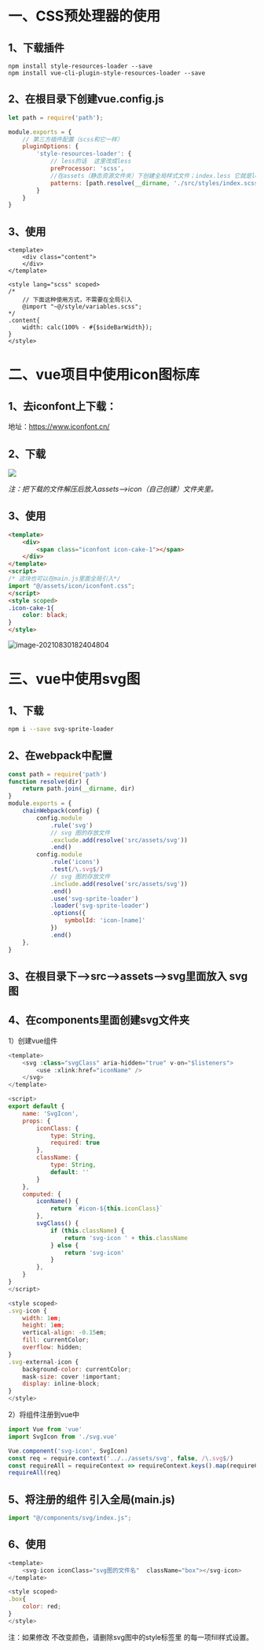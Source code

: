 # 一、CSS预处理器的使用

## 1、下载插件

```text
npm install style-resources-loader --save
npm install vue-cli-plugin-style-resources-loader --save
```

## 2、在根目录下创建vue.config.js

```javascript
let path = require('path');

module.exports = {
    // 第三方插件配置（scss和它一样）
    pluginOptions: {
        'style-resources-loader': {
            // less的话  这里改成less
            preProcessor: 'scss',
            //在assets（静态资源文件夹）下创建全局样式文件；index.less 它就是less全局变量
            patterns: [path.resolve(__dirname, './src/styles/index.scss')]
        }
    }
}
```

## 3、使用

```vue
<template>
    <div class="content">
    </div>
</template>

<style lang="scss" scoped>
/*
    // 下面这种使用方式，不需要在全局引入
    @import "~@/style/variables.scss";
*/
.content{
    width: calc(100% - #{$sideBarWidth});
}
</style>
```

# 二、vue项目中使用icon图标库

## 1、去iconfont上下载：

地址：https://www.iconfont.cn/

## 2、下载

![](https://cdn.jsdelivr.net/gh/Not-have/picture/202203260257382.png)

*注：把下载的文件解压后放入assets——>icon（自己创建）文件夹里。*

## 3、使用

```html
<template>
    <div>
        <span class="iconfont icon-cake-1"></span>
    </div>
</template>
<script>
/* 这块也可以在main.js里面全局引入*/
import "@/assets/icon/iconfont.css";
</script>
<style scoped>
.icon-cake-1{
    color: black;
}
</style>
```

  ![image-20210830182404804](https://cdn.jsdelivr.net/gh/Not-have/picture/202203260257650.png)

# 三、vue中使用svg图

## 1、下载

```bash
npm i --save svg-sprite-loader
```

## 2、在webpack中配置

```javascript
const path = require('path')
function resolve(dir) {
    return path.join(__dirname, dir)
}
module.exports = {
    chainWebpack(config) {
        config.module
            .rule('svg')
            // svg 图的存放文件
            .exclude.add(resolve('src/assets/svg'))
            .end()
        config.module
            .rule('icons')
            .test(/\.svg$/)
            // svg 图的存放文件
            .include.add(resolve('src/assets/svg'))
            .end()
            .use('svg-sprite-loader')
            .loader('svg-sprite-loader')
            .options({
                symbolId: 'icon-[name]'
            })
            .end()
    },
}
```

## 3、在根目录下——>src——>assets——>svg里面放入 svg图

## 4、在components里面创建svg文件夹

1）创建vue组件

```javascript
<template>
    <svg :class="svgClass" aria-hidden="true" v-on="$listeners">
        <use :xlink:href="iconName" />
    </svg>
</template>

<script>
export default {
    name: 'SvgIcon',
    props: {
        iconClass: {
            type: String,
            required: true
        },
        className: {
            type: String,
            default: ''
        }
    },
    computed: {
        iconName() {
            return `#icon-${this.iconClass}`
        },
        svgClass() {
            if (this.className) {
                return 'svg-icon ' + this.className
            } else {
                return 'svg-icon'
            }
        },
    }
}
</script>

<style scoped>
.svg-icon {
    width: 1em;
    height: 1em;
    vertical-align: -0.15em;
    fill: currentColor;
    overflow: hidden;
}
.svg-external-icon {
    background-color: currentColor;
    mask-size: cover !important;
    display: inline-block;
}
</style>
```

2）将组件注册到vue中

```javascript
import Vue from 'vue'
import SvgIcon from './svg.vue'

Vue.component('svg-icon', SvgIcon)
const req = require.context('../../assets/svg', false, /\.svg$/)
const requireAll = requireContext => requireContext.keys().map(requireContext)
requireAll(req)
```

## 5、将注册的组件 引入全局(main.js)

```javascript
import "@/components/svg/index.js";
```

## 6、使用

```javascript
<template>
    <svg-icon iconClass="svg图的文件名"  className="box"></svg-icon>
</template>

<style scoped>
.box{
    color: red;
}
</style>
```

注：如果修改 不改变颜色，请删除svg图中的style标签里 的每一项fill样式设置。

